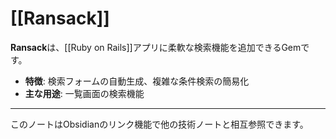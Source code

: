# [[Ransack]]

**Ransack**は、[[Ruby on Rails]]アプリに柔軟な検索機能を追加できるGemです。

- **特徴**: 検索フォームの自動生成、複雑な条件検索の簡易化
- **主な用途**: 一覧画面の検索機能

---

このノートはObsidianのリンク機能で他の技術ノートと相互参照できます。 